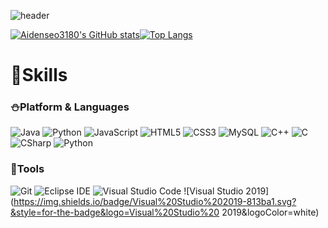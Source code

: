 ![header](https://capsule-render.vercel.app/api?type=Waving&color=b893cf&height=200&section=header&text=Aiden%20Seo&fontSize=40&fontColor=ffffff)

[![Aidenseo3180's GitHub stats](https://github-readme-stats.vercel.app/api?username=Aidenseo3180&theme=swift&show_icons=true)](https://github.com/Aidenseo3180/github-readme-stats)[![Top Langs](https://github-readme-stats.vercel.app/api/top-langs/?username=Aidenseo3180&layout=compact)](https://github.com/Aidenseo3180/github-readme-stats)

 # :hammer:Skills

 ### :snowman:Platform & Languages

![Java](https://img.shields.io/badge/Java-007396.svg?&style=for-the-badge&logo=Java&logoColor=white)
![Python](https://img.shields.io/badge/Python-3776AB.svg?&style=for-the-badge&logo=Python&logoColor=white)
![JavaScript](https://img.shields.io/badge/JavaScript-F7DF1E.svg?&style=for-the-badge&logo=JavaScript&logoColor=white)
![HTML5](https://img.shields.io/badge/HTML5-E34F26.svg?&style=for-the-badge&logo=HTML5&logoColor=white)
![CSS3](https://img.shields.io/badge/CSS3-1572B6.svg?&style=for-the-badge&logo=CSS3&logoColor=white)
![MySQL](https://img.shields.io/badge/MySQL-4479A1.svg?&style=for-the-badge&logo=MySQL&logoColor=white)
![C++](https://img.shields.io/badge/C++-61DAFB.svg?&style=for-the-badge&logo=C++&logoColor=white)
![C](https://img.shields.io/badge/C-61DAFB.svg?&style=for-the-badge&logo=C&logoColor=yellow)
![CSharp](https://img.shields.io/badge/CSharp-ebe534.svg?&style=for-the-badge&logo=CSharp&logoColor=white)
![Python](https://img.shields.io/badge/Python-427bf5.svg?&style=for-the-badge&logo=Python&logoColor=yellow)

### :ocean:Tools
![Git](https://img.shields.io/badge/Git-F05032.svg?&style=for-the-badge&logo=Git&logoColor=white)
![Eclipse IDE](https://img.shields.io/badge/Eclipse%20IDE-2C2255.svg?&style=for-the-badge&logo=Eclipse%20IDE&logoColor=white)
![Visual Studio Code](https://img.shields.io/badge/Visual%20Studio%20Code-007ACC.svg?&style=for-the-badge&logo=Visual%20Studio%20Code&logoColor=white)
![Visual Studio 2019](https://img.shields.io/badge/Visual%20Studio%202019-813ba1.svg?&style=for-the-badge&logo=Visual%20Studio%20 2019&logoColor=white)




<!--
[![Solved.ac Profile](http://mazassumnida.wtf/api/generate_badge?boj=una)](https://solved.ac/una)<br/>

# :mailbox_with_mail: Contacts
[![Tech Blog Badge](http://img.shields.io/badge/-Tech%20blog-black?style=flat-square&logo=github&link=https://soo-vely-dev.tistory.com/)](https://soo-vely-dev.tistory.com/)
[![Gmail Badge](https://img.shields.io/badge/Gmail-d14836?style=flat-square&logo=Gmail&logoColor=white&link=mailto:kimsh1691@gmail.com)](mailto:kimsh1691@gmail.com)
[![Naver Badge](https://img.shields.io/badge/Naver-03C75A?style=flat-square&logo=Naver&logoColor=white&link=mailto:rlatngus1691@naver.com)](mailto:rlatngus1691@naver.com)

-->

